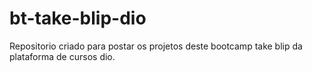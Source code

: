 # bt-take-blip-dio
Repositorio criado para postar os projetos deste bootcamp take blip da plataforma de cursos dio.

